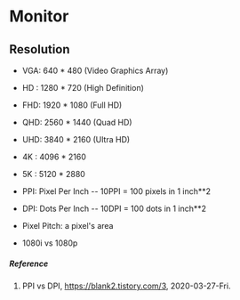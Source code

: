 # Monitor

## Resolution

- VGA: 640 * 480   (Video Graphics Array)
- HD : 1280 * 720  (High Definition)
- FHD: 1920 * 1080 (Full HD)
- QHD: 2560 * 1440 (Quad HD)
- UHD: 3840 * 2160 (Ultra HD)
- 4K : 4096 * 2160
- 5K : 5120 * 2880

- PPI: Pixel Per Inch
-- 10PPI = 100 pixels in 1 inch**2
- DPI: Dots Per Inch
-- 10DPI = 100 dots in 1 inch**2
- Pixel Pitch: a pixel's area

- 1080i vs 1080p

##### Reference
1. PPI vs DPI, https://blank2.tistory.com/3, 2020-03-27-Fri.
